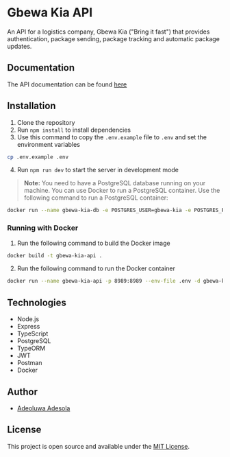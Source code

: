 # Gbewa Kia API

An API for a logistics company, Gbewa Kia ("Bring it fast") that provides authentication, package sending, package tracking and automatic package updates.

## Documentation

The API documentation can be found [here](https://documenter.getpostman.com/view/10619191/Tz5wWz9z)

## Installation

1. Clone the repository
2. Run `npm install` to install dependencies
3. Use this command to copy the `.env.example` file to `.env` and set the environment variables
```bash
cp .env.example .env
```
4. Run `npm run dev` to start the server in development mode

> **Note:** You need to have a PostgreSQL database running on your machine. You can use Docker to run a PostgreSQL container. Use the following command to run a PostgreSQL container:
```bash
docker run --name gbewa-kia-db -e POSTGRES_USER=gbewa-kia -e POSTGRES_PASSWORD=gbewa-kia -e POSTGRES_DB=gbewa-kia -p 5432:5432 -d postgres
```

### Running with Docker

1. Run the following command to build the Docker image
```bash
docker build -t gbewa-kia-api .
```

2. Run the following command to run the Docker container
```bash
docker run --name gbewa-kia-api -p 8989:8989 --env-file .env -d gbewa-kia-api
```

## Technologies

- Node.js
- Express
- TypeScript
- PostgreSQL
- TypeORM
- JWT
- Postman
- Docker

## Author

- [Adeoluwa Adesola](https://www.linkedin.com/in/adeoluwa-adesola-dev/)

## License

This project is open source and available under the [MIT License](LICENSE).
